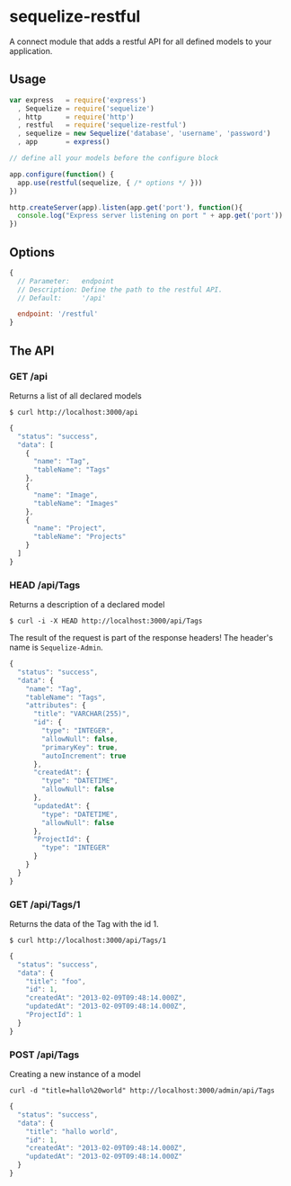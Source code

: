 # sequelize-restful

A connect module that adds a restful API for all defined models to your application.

## Usage

```js
var express   = require('express')
  , Sequelize = require('sequelize')
  , http      = require('http')
  , restful   = require('sequelize-restful')
  , sequelize = new Sequelize('database', 'username', 'password')
  , app       = express()

// define all your models before the configure block

app.configure(function() {
  app.use(restful(sequelize, { /* options */ }))
})

http.createServer(app).listen(app.get('port'), function(){
  console.log("Express server listening on port " + app.get('port'))
})
```

## Options

```js
{
  // Parameter:   endpoint
  // Description: Define the path to the restful API.
  // Default:     '/api'

  endpoint: '/restful'
}
```

## The API

### GET /api

Returns a list of all declared models

```console
$ curl http://localhost:3000/api
```

```js
{
  "status": "success",
  "data": [
    {
      "name": "Tag",
      "tableName": "Tags"
    },
    {
      "name": "Image",
      "tableName": "Images"
    },
    {
      "name": "Project",
      "tableName": "Projects"
    }
  ]
}
```

### HEAD /api/Tags

Returns a description of a declared model

```console
$ curl -i -X HEAD http://localhost:3000/api/Tags
```

The result of the request is part of the response headers! The header's name is `Sequelize-Admin`.

```js
{
  "status": "success",
  "data": {
    "name": "Tag",
    "tableName": "Tags",
    "attributes": {
      "title": "VARCHAR(255)",
      "id": {
        "type": "INTEGER",
        "allowNull": false,
        "primaryKey": true,
        "autoIncrement": true
      },
      "createdAt": {
        "type": "DATETIME",
        "allowNull": false
      },
      "updatedAt": {
        "type": "DATETIME",
        "allowNull": false
      },
      "ProjectId": {
        "type": "INTEGER"
      }
    }
  }
}
```

### GET /api/Tags/1

Returns the data of the Tag with the id 1.

```console
$ curl http://localhost:3000/api/Tags/1
```

```js
{
  "status": "success",
  "data": {
    "title": "foo",
    "id": 1,
    "createdAt": "2013-02-09T09:48:14.000Z",
    "updatedAt": "2013-02-09T09:48:14.000Z",
    "ProjectId": 1
  }
}
```

### POST /api/Tags

Creating a new instance of a model

```console
curl -d "title=hallo%20world" http://localhost:3000/admin/api/Tags
```

```js
{
  "status": "success",
  "data": {
    "title": "hallo world",
    "id": 1,
    "createdAt": "2013-02-09T09:48:14.000Z",
    "updatedAt": "2013-02-09T09:48:14.000Z"
  }
}
```
